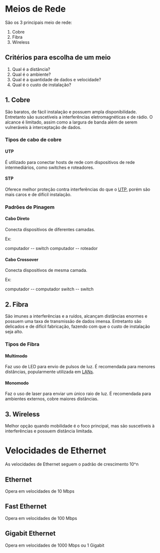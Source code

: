# Meios de Rede

São os 3 principais meio de rede:

1. Cobre
2. Fibra
3. Wireless

## Critérios para escolha de um meio

1. Qual é a distância?
2. Qual é o ambiente?
3. Qual é a quantidade de dados e velocidade?
4. Qual é o custo de instalação?

## 1. Cobre

São baratos, de fácil instalação e possuem ampla disponibilidade. Entretanto
são suscetíveis a interferências eletromagnéticas e de rádio. O alcance é
limitado, assim como a largura de banda além de serem vulneráveis à
interceptação de dados.

### Tipos de cabo de cobre

#### UTP

É utilizado para conectar hosts de rede com dispositivos de rede
intermediários, como switches e roteadores.

#### STP

Oferece melhor proteção contra interferências do que o [UTP](#utp), porém são
mais caros e de difícil instalação.

### Padrões de Pinagem

#### Cabo Direto

Conecta dispositivos de diferentes camadas.

Ex:

computador -- switch
computador -- roteador

#### Cabo Crossover

Conecta dispositivos de mesma camada.

Ex:

computador -- computador
switch -- switch

## 2. Fibra

São imunes a interferências e a ruídos, alcançam distâncias enormes e possuem
uma taxa de transmissão de dados imensa. Entretanto são delicados e de difícil
fabricação, fazendo com que o custo de instalação seja alto.

### Tipos de Fibra

#### Multimodo

Faz uso de LED para envio de pulsos de luz. É recomendada para menores
distâncias, popularmente utilizada em [LANs](/Redes%20de%20Computadores/01%20-%20Tipos%20de%20Rede.md#tipos-de-rede).

#### Monomodo

Faz o uso de laser para enviar um único raio de luz. É recomendada para
ambientes externos, cobre maiores distâncias.

## 3. Wireless

Melhor opção quando mobilidade é o foco principal, mas são suscetíveis à
interferências e possuem distância limitada.

# Velocidades de Ethernet

As velocidades de Ethernet seguem o padrão de crescimento 10^n

## Ethernet

Opera em velocidades de 10 Mbps

## Fast Ethernet

Opera em velocidades de 100 Mbps

## Gigabit Ethernet

Opera em velocidades de 1000 Mbps ou 1 Gigabit
